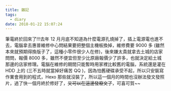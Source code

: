```yaml
---
title: 雜記
tags:
  - diary
date: 2018-01-22 15:07:24
---
```



筆電終於回來了!!!去年 12 月月底不知道為什麼電源孔燒掉了，插上電源電也進不去，電腦拿去惠普維修中心問結果要把整個主機板換掉，維修費要 9000 多 (雖然本來就預期得換版子了，這種小零件很少人在修)，後來嫌太貴就拿去土城的店家問問，報價 8000 多，雖然不便宜但至少比原廠報價少了許多，也就決定給土城那邊的店家修理。電腦在維修的期間只能暫時用家裡比較舊的電腦，系統還是灌在 HDD 上的 (三不五時就當掉好痛苦 QQ )，因為怕舊硬碟承受不起，所以只安裝寫作業會用到的程式，Hexo 那些就沒裝了，所以這一個月的時間也沒辦法發文發照片，過了快一個月終於修好了，~~又可以在這邊發廢文了~~，可喜可賀~~